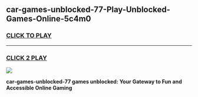 
## car-games-unblocked-77-Play-Unblocked-Games-Online-5c4m0
<h3>
<a href="https://premium76.site?title=car-games-unblocked-77&ref=25A">CLICK TO PLAY</a></h3>
<hr>

<h3>
<a href="https://premium76.site?title=car-games-unblocked-77&ref=25A">CLICK 2 PLAY</a>
  
</h3>

<a href="https://premium76.site?title=car-games-unblocked-77&ref=25A"><img src="https://clearcache.store/games.png"></a>


**car-games-unblocked-77 games unblocked: Your Gateway to Fun and Accessible Online Gaming**
